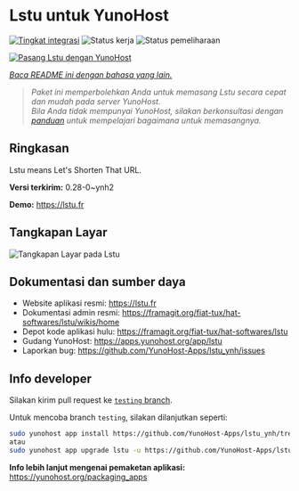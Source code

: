 <!--
N.B.: README ini dibuat secara otomatis oleh <https://github.com/YunoHost/apps/tree/master/tools/readme_generator>
Ini TIDAK boleh diedit dengan tangan.
-->

# Lstu untuk YunoHost

[![Tingkat integrasi](https://apps.yunohost.org/badge/integration/lstu)](https://ci-apps.yunohost.org/ci/apps/lstu/)
![Status kerja](https://apps.yunohost.org/badge/state/lstu)
![Status pemeliharaan](https://apps.yunohost.org/badge/maintained/lstu)

[![Pasang Lstu dengan YunoHost](https://install-app.yunohost.org/install-with-yunohost.svg)](https://install-app.yunohost.org/?app=lstu)

*[Baca README ini dengan bahasa yang lain.](./ALL_README.md)*

> *Paket ini memperbolehkan Anda untuk memasang Lstu secara cepat dan mudah pada server YunoHost.*  
> *Bila Anda tidak mempunyai YunoHost, silakan berkonsultasi dengan [panduan](https://yunohost.org/install) untuk mempelajari bagaimana untuk memasangnya.*

## Ringkasan

Lstu means Let's Shorten That URL.


**Versi terkirim:** 0.28-0~ynh2

**Demo:** <https://lstu.fr>

## Tangkapan Layar

![Tangkapan Layar pada Lstu](./doc/screenshots/LSTU_screenshot.png)

## Dokumentasi dan sumber daya

- Website aplikasi resmi: <https://lstu.fr>
- Dokumentasi admin resmi: <https://framagit.org/fiat-tux/hat-softwares/lstu/wikis/home>
- Depot kode aplikasi hulu: <https://framagit.org/fiat-tux/hat-softwares/lstu>
- Gudang YunoHost: <https://apps.yunohost.org/app/lstu>
- Laporkan bug: <https://github.com/YunoHost-Apps/lstu_ynh/issues>

## Info developer

Silakan kirim pull request ke [`testing` branch](https://github.com/YunoHost-Apps/lstu_ynh/tree/testing).

Untuk mencoba branch `testing`, silakan dilanjutkan seperti:

```bash
sudo yunohost app install https://github.com/YunoHost-Apps/lstu_ynh/tree/testing --debug
atau
sudo yunohost app upgrade lstu -u https://github.com/YunoHost-Apps/lstu_ynh/tree/testing --debug
```

**Info lebih lanjut mengenai pemaketan aplikasi:** <https://yunohost.org/packaging_apps>
